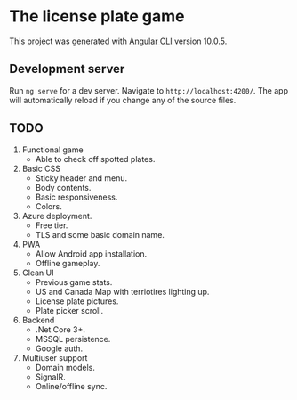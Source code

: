 # The license plate game

This project was generated with [Angular CLI](https://github.com/angular/angular-cli) version 10.0.5.

## Development server

Run `ng serve` for a dev server. Navigate to `http://localhost:4200/`. The app will automatically reload if you change any of the source files.

## TODO
1. Functional game
    - Able to check off spotted plates.
2. Basic CSS
    - Sticky header and menu.
    - Body contents.
    - Basic responsiveness.
    - Colors.
3. Azure deployment.
    - Free tier.
    - TLS and some basic domain name.
4. PWA
    - Allow Android app installation.
    - Offline gameplay.
5. Clean UI
    - Previous game stats.
    - US and Canada Map with terriotires lighting up.
    - License plate pictures.
    - Plate picker scroll.
6. Backend
    - .Net Core 3+.
    - MSSQL persistence.
    - Google auth.
7. Multiuser support
    - Domain models.
    - SignalR.
    - Online/offline sync.